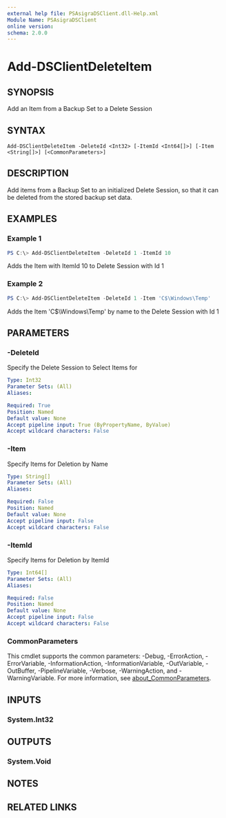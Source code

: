 ```yaml
---
external help file: PSAsigraDSClient.dll-Help.xml
Module Name: PSAsigraDSClient
online version:
schema: 2.0.0
---
```


# Add-DSClientDeleteItem

## SYNOPSIS
Add an Item from a Backup Set to a Delete Session

## SYNTAX

```
Add-DSClientDeleteItem -DeleteId <Int32> [-ItemId <Int64[]>] [-Item <String[]>] [<CommonParameters>]
```

## DESCRIPTION
Add items from a Backup Set to an initialized Delete Session, so that it can be deleted from the stored backup set data.

## EXAMPLES

### Example 1
```powershell
PS C:\> Add-DSClientDeleteItem -DeleteId 1 -ItemId 10
```

Adds the Item with ItemId 10 to Delete Session with Id 1

### Example 2
```powershell
PS C:\> Add-DSClientDeleteItem -DeleteId 1 -Item 'C$\Windows\Temp'
```

Adds the Item 'C$\Windows\Temp' by name to the Delete Session with Id 1

## PARAMETERS

### -DeleteId
Specify the Delete Session to Select Items for

```yaml
Type: Int32
Parameter Sets: (All)
Aliases:

Required: True
Position: Named
Default value: None
Accept pipeline input: True (ByPropertyName, ByValue)
Accept wildcard characters: False
```

### -Item
Specify Items for Deletion by Name

```yaml
Type: String[]
Parameter Sets: (All)
Aliases:

Required: False
Position: Named
Default value: None
Accept pipeline input: False
Accept wildcard characters: False
```

### -ItemId
Specify Items for Deletion by ItemId

```yaml
Type: Int64[]
Parameter Sets: (All)
Aliases:

Required: False
Position: Named
Default value: None
Accept pipeline input: False
Accept wildcard characters: False
```

### CommonParameters
This cmdlet supports the common parameters: -Debug, -ErrorAction, -ErrorVariable, -InformationAction, -InformationVariable, -OutVariable, -OutBuffer, -PipelineVariable, -Verbose, -WarningAction, and -WarningVariable. For more information, see [about_CommonParameters](http://go.microsoft.com/fwlink/?LinkID=113216).

## INPUTS

### System.Int32

## OUTPUTS

### System.Void

## NOTES

## RELATED LINKS

